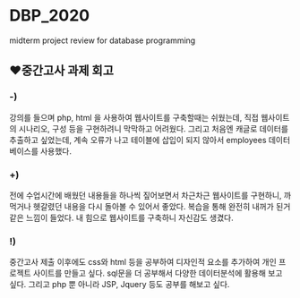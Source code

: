 # DBP_2020
midterm project review for database programming


## ❤중간고사 과제 회고
### -)  
강의를 들으며 php, html 을 사용하여 웹사이트를 구축할때는 쉬웠는데, 직접 웹사이트의 시나리오, 구성 등을 구현하려니 막막하고 어려웠다. 그리고 처음엔 캐글로 데이터를 추출하고 싶었는데, 계속 오류가 나고 테이블에 삽입이 되지 않아서 employees 데이터베이스를 사용했다. 
### +)
전에 수업시간에 배웠던 내용들을 하나씩 짚어보면서 차근차근 웹사이트를 구현하니, 까먹거나 헷갈렸던 내용을 다시 돌아볼 수 있어서 좋았다. 복습을 통해 완전히 내꺼가 된거같은 느낌이 들었다. 내 힘으로 웹사이트를 구축하니 자신감도 생겼다. 
### !)
중간고사 제출 이후에도 css와 html 등을 공부하여 디자인적 요소를 추가하여 개인 프로젝트 사이트를 만들고 싶다. sql문을 더 공부해서 다양한 데이터분석에 활용해 보고 싶다. 그리고 php 뿐 아니라 JSP, Jquery 등도 공부를 해보고 싶다.
